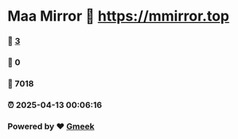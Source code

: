 # Maa Mirror :link: https://mmirror.top 
### :page_facing_up: [3](https://mmirror.top/tag.html) 
### :speech_balloon: 0 
### :hibiscus: 7018 
### :alarm_clock: 2025-04-13 00:06:16 
### Powered by :heart: [Gmeek](https://github.com/Meekdai/Gmeek)
